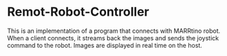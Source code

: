 # Remot-Robot-Controller
This is an implementation of a program that connects with MARRtino robot. 
When a client connects, it streams back the images and sends the joystick command to the robot. Images are displayed in real time on the host.